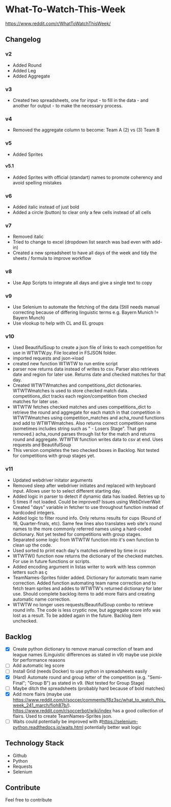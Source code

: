 # What-To-Watch-This-Week

 https://www.reddit.com/r/WhatToWatchThisWeek/

## Changelog

### v2

- Added Round
- Added Leg
- Added Aggregate

### v3

- Created two spreadsheets, one for input - to fill in the data - and another for output - to make the necessary process.

### v4

- Removed the aggregate column to become: Team A (2) vs (3) Team B

### v5

- Added Sprites

#### v5.1

- Added Sprites with official (standart) names to promote coherency and avoid spelling mistakes

### v6

- Added italic instead of just bold
- Added a circle (button) to clear only a few cells instead of all cells

### v7

- Removed italic
- Tried to change to excel (dropdown list search was bad even with add-in)
- Created a new spreadsheet to have all days of the week and tidy the sheets / formula to improve workflow								

### v8

- Use App Scripts to integrate all days and give a single text to copy

### v9

- Use Selenium to automate the fetching of the data (Still needs manual correcting because of differing linguistic terms e.g. Bayern Munich != Bayern Munch)
- Use vlookup to help with CL and EL groups

### v10

- Used BeautifulSoup to create a json file of links to each competition for use in WTWTW.py. File located in FSJSON folder.
- imported requests and json->load
- created new function WTWTW to run entire script
- parser now returns data instead of writes to csv. Parser also retrieves date and region for later use. Returns date and checked matches for that day.
- Created WTWTWmatches and competitions_dict dictionaries. WTWTWmatches is used to store checked match data. competitions_dict tracks each region/competition from checked matches for later use.
- WTWTW fetches checked matches and uses competitions_dict to retrieve the round and aggregate for each match in that competition in WTWTWmatches using competition_matches and acha_round functions and add to WTWTWmatches. Also returns correct competition name (sometimes includes string such as " - Losers Stage". That gets removed.) acha_round parses through list for the match and returns round and aggregate. WTWTW function writes data to csv at end. Uses requests and BeautifulSoup
- This version completes the two checked boxes in Backlog. Not tested for competitions with group stages yet.

### v11

- Updated webdriver initator arguments
- Removed sleep after webdriver initiates and replaced with keyboard input. Allows user to to select different starting day.
- Added logic in parser to detect if dynamic data has loaded. Retries up to 5 times if not loaded. Could be improved? Issues using WebDriverWait
- Created "days" variable in fetcher to use throughout function instead of hardcoded integers.
- Added logic to filter round info. Only returns results for cups (Round of 16, Quarter-finals, etc). Same few lines also translates web site's round names to the more commonly referred names using a hard-coded dictionary. Not yet tested for competitions with group stages.
- Separated some logic from WTWTW function into it's own function to clean up the code.
- Used sorted to print each day's matches ordered by time in csv
- WTWTW() function now returns the dictionary of the checked matches. For use in future functions or scripts.
- Added encoding argument in listas writer to work with less common letters such as ç
- TeamNames-Sprites folder added. Dictionary for automatic team name correction. Added function automating team name correction and to fetch team sprites and addes to WTWTW's returned dictionary for later use. Should complete backlog items to add more flairs and creating automatic name correction.
- WTWTW no longer uses requests/BeautifulSoup combo to retrieve round info. The code is less cryptic now, but aggregate score info was lost as a result. To be added again in the future. Backlog item unchecked.

## Backlog

- [x] Create python dictionary to remove manual correction of team and league names (Linguistic differences as stated in v9) maybe use pickle for performance reasons
- [ ] Add automatic leg score
- [ ] Install Grid (needs Docker) to use python in spreadsheets easily
- [x] (Hard) Automate round and group letter of the competition (e.g. "Semi-Final"; "Group B") as stated in v9. (Not tested for Group Stage)
- [ ] Maybe ditch the spreadsheets (probably hard because of bold matches)
- [x] Add more flairs (maybe use https://www.reddit.com/r/soccer/comments/f8z3sc/what_to_watch_this_week_241_march/fioh87b/). https://www.reddit.com/r/soccerbot/wiki/index has a good collection of flairs. Used to create TeamNames-Sprites json.
- [ ] Waits could potentially be improved with #https://selenium-python.readthedocs.io/waits.html potentially better wait logic

## Technology Stack

- Github
- Python
- Requests
- Selenium

## Contribute

Feel free to contribute